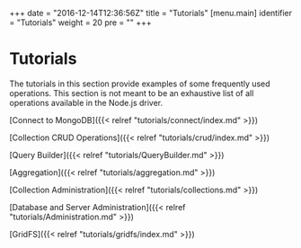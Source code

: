 +++
date = "2016-12-14T12:36:56Z"
title = "Tutorials"
[menu.main]
  identifier = "Tutorials"
  weight = 20
  pre = "<i class='fa fa-thumb-tack'></i>"
+++

# Tutorials

The tutorials in this section provide examples of some frequently used operations. This section is not meant to be an exhaustive list of all operations available in the Node.js driver.


[Connect to MongoDB]({{< relref "tutorials/connect/index.md" >}})

[Collection CRUD Operations]({{< relref "tutorials/crud/index.md" >}})

[Query Builder]({{< relref "tutorials/QueryBuilder.md" >}})

[Aggregation]({{< relref "tutorials/aggregation.md" >}})

[Collection Administration]({{< relref "tutorials/collections.md" >}})

[Database and Server Administration]({{< relref "tutorials/Administration.md" >}})

[GridFS]({{< relref "tutorials/gridfs/index.md" >}})
